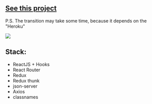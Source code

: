 ## [See this project](https://react-pizza-w.herokuapp.com/)
P.S. The transition may take some time, because it depends on the "Heroku"

![](https://media.giphy.com/media/x9KaOTvqPk6y5TaMIk/giphy.gif)

## Stack:
- ReactJS + Hooks
- React Router
- Redux
- Redux thunk
- json-server
- Axios
- classnames
